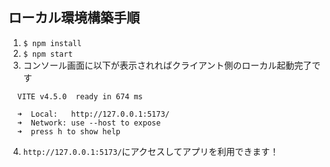 ## ローカル環境構築手順

1. `$ npm install`
2. `$ npm start`
3. コンソール画面に以下が表示されればクライアント側のローカル起動完了です

```
  VITE v4.5.0  ready in 674 ms

  ➜  Local:   http://127.0.0.1:5173/
  ➜  Network: use --host to expose
  ➜  press h to show help
```

4. `http://127.0.0.1:5173/`にアクセスしてアプリを利用できます！

